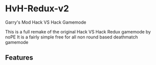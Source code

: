# HvH-Redux-v2
Garry's Mod Hack VS Hack Gamemode

This is a full remake of the original Hack VS Hack Redux gamemode by noPE
It is a fairly simple free for all non round based deathmatch gamemode

## Features
